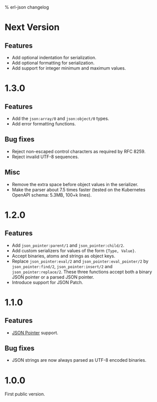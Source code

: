% erl-json changelog

# Next Version
## Features
- Add optional indentation for serialization.
- Add optional formatting for serialization.
- Add support for integer minimum and maximum values.

# 1.3.0
## Features
- Add the `json:array/0` and `json:object/0` types.
- Add error formatting functions.
## Bug fixes
- Reject non-escaped control characters as required by RFC 8259.
- Reject invalid UTF-8 sequences.
## Misc
- Remove the extra space before object values in the serializer.
- Make the parser about 7.5 times faster (tested on the Kubernetes OpenAPI
  schema: 5.3MB, 100+k lines).

# 1.2.0
## Features
- Add `json_pointer:parent/1` and `json_pointer:child/2`.
- Add custom serializers for values of the form `{Type, Value}`.
- Accept binaries, atoms and strings as object keys.
- Replace `json_pointer:eval/2` and `json_pointer:eval_pointer/2` by
  `json_pointer:find/2`, `json_pointer:insert/2` and
  `json_pointer:replace/2`. These three functions accept both a binary JSON
  pointer or a parsed JSON pointer.
- Introduce support for JSON Patch.

# 1.1.0
## Features
- [JSON Pointer](https://tools.ietf.org/html/rfc6901) support.
## Bug fixes
- JSON strings are now always parsed as UTF-8 encoded binaries.

# 1.0.0
First public version.
